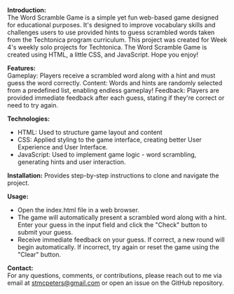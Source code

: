 <strong>Introduction:</strong> <br>
The Word Scramble Game is a simple yet fun web-based game designed for educational purposes. 
It's designed to improve vocabulary skills and challenges users to use provided hints to guess scrambled words taken from the Techtonica program curriculum. 
This project was created for Week 4's weekly solo projects for Techtonica. 
The Word Scramble Game is created using HTML, a little CSS, and JavaScript. 
Hope you enjoy!

<strong>Features:</strong> <br>
Gameplay: Players receive a scrambled word along with a hint and must guess the word correctly.
Content: Words and hints are randomly selected from a predefined list, enabling endless gameplay!
Feedback: Players are provided immediate feedback after each guess, stating if they're correct or need to try again.

<strong>Technologies:</strong> <br>
- HTML: Used to structure game layout and content
- CSS: Applied styling to the game interface, creating better User Experience and User Interface.
- JavaScript: Used to implement game logic - word scrambling, generating hints and user interaction.

<strong>Installation:</strong> Provides step-by-step instructions to clone and navigate the project. 


<strong>Usage:</strong> <br> 
- Open the index.html file in a web browser.
- The game will automatically present a scrambled word along with a hint. Enter your guess in the input field and click the "Check" button to submit your guess.
- Receive immediate feedback on your guess. If correct, a new round will begin automatically. If incorrect, try again or reset the game using the "Clear" button.

<strong>Contact:</strong> <br>
For any questions, comments, or contributions, please reach out to me via email at stmcpeters@gmail.com or open an issue on the GitHub repository.
